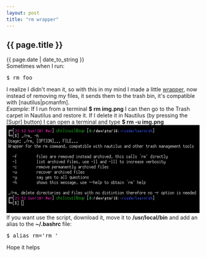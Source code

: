 ```yaml
---
layout: post
title: "rm wrapper"
---
```


<h2>{{ page.title }}</h2>

<div class="publish_date">{{ page.date | date_to_string }}</div>

<div class="p">Sometimes when I run:
</div>

<pre class="sh_sh">
$ rm foo
</pre>

<div class="p">I realize I didn't mean it, so with this in my mind I made a little <a href="https://github.com/chilicuil/learn/blob/master/sh/rm_" target="_blank">wrapper</a>, now instead of removing my files, it sends them to the trash bin, it's compatible with [nautilus|pcmanfm].
</div>

<div class="p"> <em>Example</em>: If I run from a terminal <strong>$ rm img.png</strong> I can then go to the Trash carpet in Nautilus and restore it. If I delete it in Nautilus (by pressing the [Supr] button) I can open a terminal and type <strong>$ rm -u img.png</strong>
</div>

<div align="center"><img src="/assets/img/53.png" style="width: 552px; height: 230px;">
</div>

<div class="p">If you want use the script, download it, move it to <strong>/usr/local/bin</strong> and add an alias to the <strong>~/.bashrc</strong> file:
</div>

<pre class="sh_sh">
$ alias rm='rm_'
</pre>

<div class="p">Hope it helps
</div>
